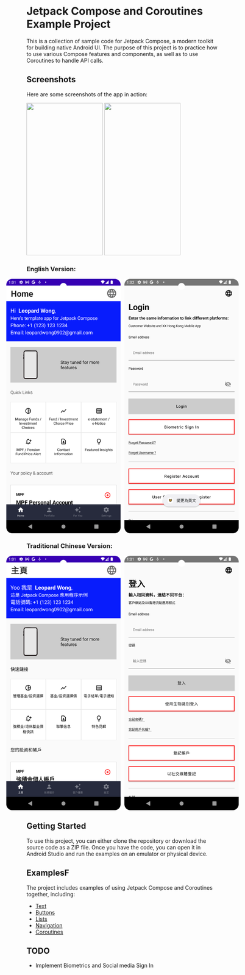 # Jetpack Compose and Coroutines Example Project

This is a collection of sample code for Jetpack Compose, a modern toolkit for building native Android UI. The purpose of this project is to practice how to use various Compose features and components, as well as to use Coroutines to handle API calls.

## Screenshots

Here are some screenshots of the app in action:

<img src="https://github.com/leopardwong/Jetpack-Compose-Android-App/assets/88359614/4101b409-560f-4a5b-922b-6a3ab722cd2a" data-canonical-src="https://gyazo.com/eb5c5741b6a9a16c692170a41a49c858.png" width="200" height="400" />
<img src="https://github.com/leopardwong/Jetpack-Compose-Android-App/assets/88359614/ac8a7ef7-6e09-43ed-b72e-fcdaca30c675" data-canonical-src="https://gyazo.com/eb5c5741b6a9a16c692170a41a49c858.png" width="200" height="400" />



### English Version:
<div style="display: flex; justify-content: center;">
  <!-- Adjust the width attribute as needed to control the size -->
  <img src="img.png" alt="App Screenshot" width="300" style="margin-right: 10px;" />
  <img src="img_3.png" alt="App Screenshot" width="300" />
</div>

### Traditional Chinese Version:
<div style="display: flex; justify-content: center;">
  <!-- Adjust the width attribute as needed to control the size -->
  <img src="img_1.png" alt="App Screenshot" width="300" style="margin-right: 10px;" />
  <img src="img_2.png" alt="App Screenshot" width="300" />
</div>

## Getting Started

To use this project, you can either clone the repository or download the source code as a ZIP file. Once you have the code, you can open it in Android Studio and run the examples on an emulator or physical device.

## ExamplesF

The project includes examples of using Jetpack Compose and Coroutines together, including:

- [Text](https://developer.android.com/jetpack/compose/text)
- [Buttons](https://www.jetpackcompose.net/buttons-in-jetpack-compose)
- [Lists](https://developer.android.com/jetpack/compose/lists)
- [Navigation](https://developer.android.com/jetpack/compose/navigation)
- [Coroutines](https://developer.android.com/kotlin/coroutines?gclid=Cj0KCQjwtamlBhD3ARIsAARoaExuplpiIo3pZO5XXUJBL99ZYrYuBvVdzL1HzaHw6rB7eUVZznBwYqEaAs8SEALw_wcB&gclsrc=aw.ds)

## TODO
- Implement Biometrics and Social media Sign In
